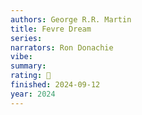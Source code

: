 ```yaml
---
authors: George R.R. Martin
title: Fevre Dream
series:
narrators: Ron Donachie
vibe:
summary:
rating: 🫳
finished: 2024-09-12
year: 2024
---
```

